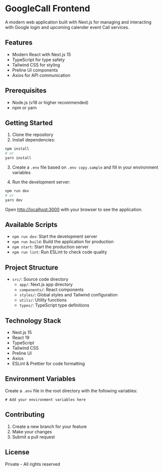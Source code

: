 # GoogleCall Frontend

A modern web application built with Next.js for managing and interacting with Google login and upcoming calender event Call services.

## Features

- Modern React with Next.js 15
- TypeScript for type safety
- Tailwind CSS for styling
- Preline UI components
- Axios for API communication

## Prerequisites

- Node.js (v18 or higher recommended)
- npm or yarn

## Getting Started

1. Clone the repository
2. Install dependencies:

```bash
npm install
# or
yarn install
```

3. Create a `.env` file based on `.env copy.sample` and fill in your environment variables

4. Run the development server:

```bash
npm run dev
# or
yarn dev
```

Open [http://localhost:3000](http://localhost:3000) with your browser to see the application.

## Available Scripts

- `npm run dev`: Start the development server
- `npm run build`: Build the application for production
- `npm start`: Start the production server
- `npm run lint`: Run ESLint to check code quality

## Project Structure

- `src/`: Source code directory
  - `app/`: Next.js app directory
  - `components/`: React components
  - `styles/`: Global styles and Tailwind configuration
  - `utils/`: Utility functions
  - `types/`: TypeScript type definitions

## Technology Stack

- Next.js 15
- React 19
- TypeScript
- Tailwind CSS
- Preline UI
- Axios
- ESLint & Prettier for code formatting

## Environment Variables

Create a `.env` file in the root directory with the following variables:

```
# Add your environment variables here
```

## Contributing

1. Create a new branch for your feature
2. Make your changes
3. Submit a pull request

## License

Private - All rights reserved

